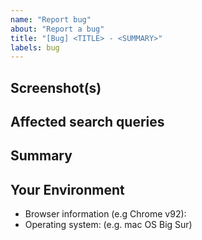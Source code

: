 ```yaml
---
name: "Report bug"
about: "Report a bug"
title: "[Bug] <TITLE> - <SUMMARY>"
labels: bug
---
```


## Screenshot(s)

<!-- Screenshots are a great way to report bugs visually! -->

## Affected search queries

<!-- Could you write one or some search queries where any user can spot this bug? -->

## Summary

<!-- Please describe in detail what the current behavior is and what the expected behavior should be. -->

## Your Environment

- Browser information (e.g Chrome v92):
- Operating system: (e.g. mac OS Big Sur)
